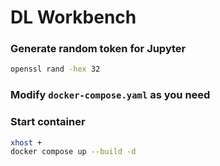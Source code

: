 # DL Workbench

### Generate random token for Jupyter
```bash
openssl rand -hex 32
```

### Modify `docker-compose.yaml` as you need

### Start container
```bash
xhost +
docker compose up --build -d
```
